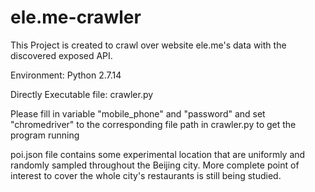 # ele.me-crawler

This Project is created to crawl over website ele.me's data with the discovered exposed API.

Environment: Python 2.7.14

Directly Executable file: crawler.py

Please fill in variable "mobile_phone" and "password" and set "chromedriver" to the corresponding file path in crawler.py to get the program running 

poi.json file contains some experimental location that are uniformly and randomly sampled throughout the Beijing city. More complete point of interest to cover the whole city's restaurants is still being studied.


